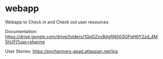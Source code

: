 # webapp
Webapp to Check in and Check out user resources

Documentation: https://drive.google.com/drive/folders/1QqGZsyBdgfjN003GPqH6Y2zd_4M5hUFI?usp=sharing

User Stories: https://pycharmers-apad.atlassian.net/jira
